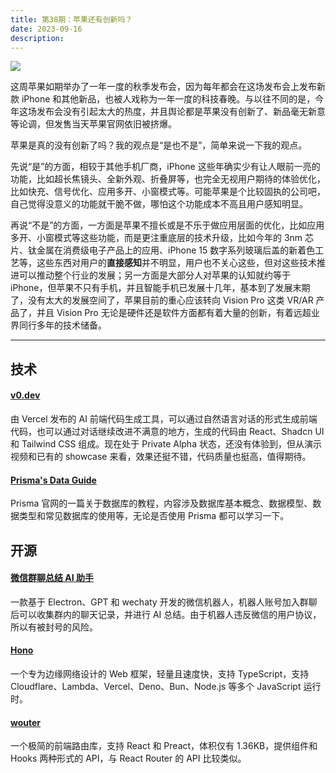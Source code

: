```yaml
---
title: 第38期：苹果还有创新吗？
date: 2023-09-16
description:
---
```


![](/static/weekly/issue-38-cover.jpg)

这周苹果如期举办了一年一度的秋季发布会，因为每年都会在这场发布会上发布新款 iPhone 和其他新品，也被人戏称为一年一度的科技春晚。与以往不同的是，今年这场发布会没有引起太大的热度，并且舆论都是苹果没有创新了、新品毫无新意等论调，但发售当天苹果官网依旧被挤爆。

苹果是真的没有创新了吗？我的观点是“是也不是”，简单来说一下我的观点。

先说“是”的方面，相较于其他手机厂商，iPhone 这些年确实少有让人眼前一亮的功能，比如超长焦镜头、全新外观、折叠屏等，也完全无视用户期待的体验优化，比如快充、信号优化、应用多开、小窗模式等。可能苹果是个比较固执的公司吧，自己觉得没意义的功能就干脆不做，哪怕这个功能成本不高且用户感知明显。

再说“不是”的方面，一方面是苹果不擅长或是不乐于做应用层面的优化，比如应用多开、小窗模式等这些功能，而是更注重底层的技术升级，比如今年的 3nm 芯片、钛金属在消费级电子产品上的应用、iPhone 15 数字系列玻璃后盖的新着色工艺等，这些东西对用户的**直接感知**并不明显，用户也不关心这些，但对这些技术推进可以推动整个行业的发展；另一方面是大部分人对苹果的认知就约等于 iPhone，但苹果不只有手机，并且智能手机已发展十几年，基本到了发展末期了，没有太大的发展空间了，苹果目前的重心应该转向 Vision Pro 这类 VR/AR 产品了，并且 Vision Pro 无论是硬件还是软件方面都有着大量的创新，有着远超业界同行多年的技术储备。

<hr />

## 技术

#### [v0.dev](https://v0.dev/)

由 Vercel 发布的 AI 前端代码生成工具，可以通过自然语言对话的形式生成前端代码，也可以通过对话继续改进不满意的地方，生成的代码由 React、Shadcn UI 和 Tailwind CSS 组成。现在处于 Private Alpha 状态，还没有体验到，但从演示视频和已有的 showcase 来看，效果还挺不错，代码质量也挺高，值得期待。

#### [Prisma's Data Guide](https://www.prisma.io/dataguide)

Prisma 官网的一篇关于数据库的教程，内容涉及数据库基本概念、数据模型、数据类型和常见数据库的使用等，无论是否使用 Prisma 都可以学习一下。

## 开源

#### [微信群聊总结 AI 助手](https://github.com/aoao-eth/wechat-ai-summarize-bot)

一款基于 Electron、GPT 和 wechaty 开发的微信机器人，机器人账号加入群聊后可以收集群内的聊天记录，并进行 AI 总结。由于机器人违反微信的用户协议，所以有被封号的风险。

#### [Hono](https://github.com/honojs/hono)

一个专为边缘网络设计的 Web 框架，轻量且速度快，支持 TypeScript，支持 Cloudflare、Lambda、Vercel、Deno、Bun、Node.js 等多个 JavaScript 运行时。

#### [wouter](https://github.com/molefrog/wouter)

一个极简的前端路由库，支持 React 和 Preact，体积仅有 1.36KB，提供组件和 Hooks 两种形式的 API，与 React Router 的 API 比较类似。
